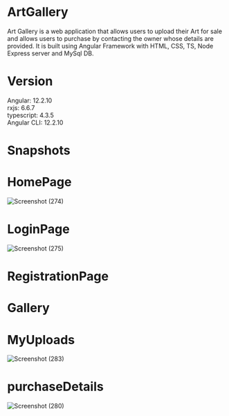 # ArtGallery
Art Gallery is a web application that allows users to upload their Art for sale and allows users to purchase by contacting the owner whose details are provided.
It is built using Angular Framework with HTML, CSS, TS, Node Express server and MySql DB.

# Version
Angular: 12.2.10<br/>
rxjs: 6.6.7<br/>
typescript: 4.3.5<br/>
Angular CLI: 12.2.10<br/>

# Snapshots
# HomePage
![Screenshot (274)](https://user-images.githubusercontent.com/56040295/194259633-15a6adc9-1982-42e0-886f-492d47b2ef07.png)
# LoginPage
![Screenshot (275)](https://user-images.githubusercontent.com/56040295/194259611-6d9a8b24-84a8-4c0b-9c35-f69527d1a546.png)
# RegistrationPage

# Gallery

# MyUploads
![Screenshot (283)](https://user-images.githubusercontent.com/56040295/194261595-e453f087-f7d7-4461-bc91-bf55538d03ae.png)

# purchaseDetails
![Screenshot (280)](https://user-images.githubusercontent.com/56040295/194261519-7be2cbc3-7516-4871-9824-54c3001d7b0b.png)
